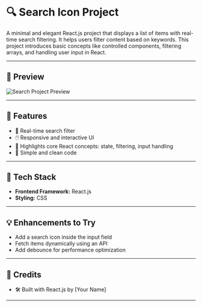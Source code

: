 # 🔍 Search Icon Project

A minimal and elegant React.js project that displays a list of items with real-time search filtering. It helps users filter content based on keywords. This project introduces basic concepts like controlled components, filtering arrays, and handling user input in React.

---

## 📸 Preview

![Search Project Preview](./screenshot.png) <!-- Replace with your screenshot path -->

---

## 🧠 Features

- 🔎 Real-time search filter
- 🖱️ Responsive and interactive UI
- 🎯 Highlights core React concepts: state, filtering, input handling
- 🧼 Simple and clean code

---

## 🔧 Tech Stack

- **Frontend Framework:** React.js
- **Styling:** CSS

---

## 💡 Enhancements to Try

- Add a search icon inside the input field
- Fetch items dynamically using an API
- Add debounce for performance optimization

---

## 🙌 Credits

- 🛠️ Built with React.js by [Your Name]

---


